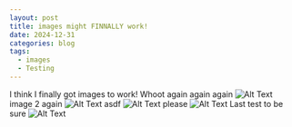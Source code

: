 ```yaml
---
layout: post
title: images might FINNALLY work!
date: 2024-12-31
categories: blog
tags:
  - images
  - Testing
---
```

I think I finally got images to work! Whoot again again again ![Alt Text](https://markajleejr.github.io/The-Secure-Forge/assets/images/Pasted%20image%2020241231133219.png) image 2 again ![Alt Text](https://markajleejr.github.io/The-Secure-Forge/assets/images/Pasted%20image%2020241231144541.png) 
asdf ![Alt Text](https://markajleejr.github.io/The-Secure-Forge/assets/images/Pasted_image_20241231215933.png) please ![Alt Text](https://markajleejr.github.io/The-Secure-Forge/assets/images/Pasted_image_20241231224257.png) Last test to be sure ![Alt Text](https://markajleejr.github.io/The-Secure-Forge/assets/images/Pasted_image_20241231225130.png)